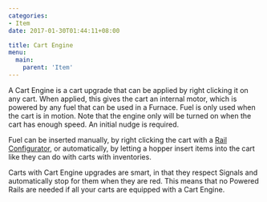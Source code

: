 ```yaml
---
categories:
- Item
date: 2017-01-30T01:44:11+08:00

title: Cart Engine
menu:
  main:
    parent: 'Item'
---
```


A Cart Engine is a cart upgrade that can be applied by right clicking it on any cart. When applied, this gives the cart an internal motor, which is powered by any fuel that can be used in a Furnace. Fuel is only used when the cart is in motion. Note that the engine only will be turned on when the cart has enough speed. An initial nudge is required.

Fuel can be inserted manually, by right clicking the cart with a [Rail Configurator](/rail_configurator), or automatically, by letting a hopper insert items into the cart like they can do with carts with inventories.

Carts with Cart Engine upgrades are smart, in that they respect Signals and automatically stop for them when they are red. This means that no Powered Rails are needed if all your carts are equipped with a Cart Engine.